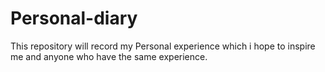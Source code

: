 # Personal-diary
This repository will record my Personal experience which i hope to inspire me and anyone who have the same experience.

